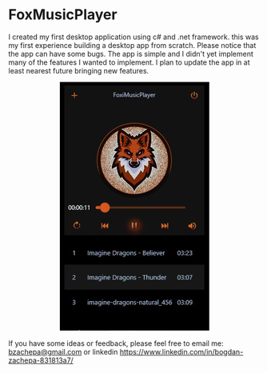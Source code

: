 # FoxMusicPlayer

I created my first desktop application using c# and .net framework. this was my first experience building a desktop app from scratch. 
Please notice that the app can have some bugs. 
The app is simple and I didn't yet implement many of the features I wanted to implement.
I plan to update the app in at least nearest future bringing new features.

<div style="text-align: center;">
  <img src="AppView.jpg" alt="image">
</div>

If you have some ideas or feedback, please feel free to email me:  bzachepa@gmail.com or linkedin https://www.linkedin.com/in/bogdan-zachepa-831813a7/
